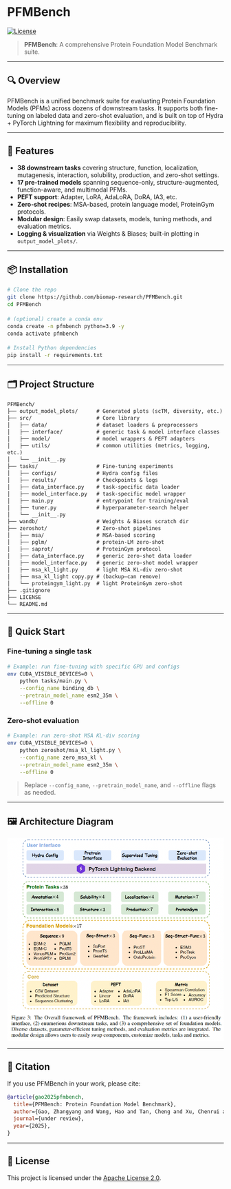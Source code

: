 # PFMBench

[![License](https://img.shields.io/badge/License-Apache%202.0-blue.svg)](LICENSE)

> **PFMBench**: A comprehensive Protein Foundation Model Benchmark suite.

---

## 🔍 Overview

PFMBench is a unified benchmark suite for evaluating Protein Foundation Models (PFMs) across dozens of downstream tasks. It supports both fine-tuning on labeled data and zero-shot evaluation, and is built on top of Hydra + PyTorch Lightning for maximum flexibility and reproducibility.

---

## 🌟 Features

* **38 downstream tasks** covering structure, function, localization, mutagenesis, interaction, solubility, production, and zero-shot settings.
* **17 pre-trained models** spanning sequence-only, structure-augmented, function-aware, and multimodal PFMs.
* **PEFT support**: Adapter, LoRA, AdaLoRA, DoRA, IA3, etc.
* **Zero-shot recipes**: MSA-based, protein language model, ProteinGym protocols.
* **Modular design**: Easily swap datasets, models, tuning methods, and evaluation metrics.
* **Logging & visualization** via Weights & Biases; built-in plotting in `output_model_plots/`.

---

## 📦 Installation

```bash
# Clone the repo
git clone https://github.com/biomap-research/PFMBench.git
cd PFMBench

# (optional) create a conda env
conda create -n pfmbench python=3.9 -y
conda activate pfmbench

# Install Python dependencies
pip install -r requirements.txt
```

---

## 🗂️ Project Structure

```
PFMBench/
├── output_model_plots/      # Generated plots (scTM, diversity, etc.)
├── src/                     # Core library
│   ├── data/                # dataset loaders & preprocessors
│   ├── interface/           # generic task & model interface classes
│   ├── model/               # model wrappers & PEFT adapters
│   ├── utils/               # common utilities (metrics, logging, etc.)
│   └── __init__.py
├── tasks/                   # Fine-tuning experiments
│   ├── configs/             # Hydra config files
│   ├── results/             # Checkpoints & logs
│   ├── data_interface.py    # task-specific data loader
│   ├── model_interface.py   # task-specific model wrapper
│   ├── main.py              # entrypoint for training/eval
│   ├── tuner.py             # hyperparameter-search helper
│   └── __init__.py
├── wandb/                   # Weights & Biases scratch dir
├── zeroshot/                # Zero-shot pipelines
│   ├── msa/                 # MSA-based scoring
│   ├── pglm/                # protein-LM zero-shot
│   ├── saprot/              # ProteinGym protocol
│   ├── data_interface.py    # generic zero-shot data loader
│   ├── model_interface.py   # generic zero-shot model wrapper
│   ├── msa_kl_light.py      # light MSA KL-div zero-shot
│   ├── msa_kl_light copy.py # (backup—can remove)
│   └── proteingym_light.py  # light ProteinGym zero-shot
├── .gitignore
├── LICENSE
└── README.md
```

---

## 🚀 Quick Start

### Fine-tuning a single task

```bash
# Example: run fine-tuning with specific GPU and configs
env CUDA_VISIBLE_DEVICES=0 \
    python tasks/main.py \
    --config_name binding_db \
    --pretrain_model_name esm2_35m \
    --offline 0
```

### Zero-shot evaluation

```bash
# Example: run zero-shot MSA KL-div scoring
env CUDA_VISIBLE_DEVICES=0 \
    python zeroshot/msa_kl_light.py \
    --config_name zero_msa_kl \
    --pretrain_model_name esm2_35m \
    --offline 0
```

> Replace `--config_name`, `--pretrain_model_name`, and `--offline` flags as needed.

---

## 🖼️ Architecture Diagram
![PFMBench Framework](./fig/framework.png)

---

## 📖 Citation

If you use PFMBench in your work, please cite:

```bibtex
@article{gao2025pfmbench,
  title={PFMBench: Protein Foundation Model Benchmark},
  author={Gao, Zhangyang and Wang, Hao and Tan, Cheng and Xu, Chenrui and Liu, Mengdi and Chen, Bozhen and Chao, Linlin and Zhang, Xiaoming and Li, Stan Z.},
  journal={under review},
  year={2025},
}
```

---

## 📝 License

This project is licensed under the [Apache License 2.0](LICENSE).
